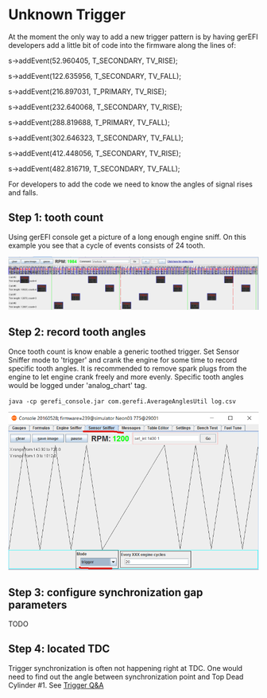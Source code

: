 # Unknown Trigger

At the moment the only way to add a new trigger pattern is by having gerEFI developers add a little bit of code into the firmware along the lines of:

s->addEvent(52.960405, T_SECONDARY, TV_RISE);

s->addEvent(122.635956, T_SECONDARY, TV_FALL);

s->addEvent(216.897031, T_PRIMARY, TV_RISE);

s->addEvent(232.640068, T_SECONDARY, TV_RISE);

s->addEvent(288.819688, T_PRIMARY, TV_FALL);

s->addEvent(302.646323, T_SECONDARY, TV_FALL);

s->addEvent(412.448056, T_SECONDARY, TV_RISE);

s->addEvent(482.816719, T_SECONDARY, TV_FALL);

For developers to add the code we need to know the angles of signal rises and falls.

## Step 1: tooth count

Using gerEFI console get a picture of a long enough engine sniff. On this example you see that a cycle of events consists of 24 tooth.

![Engine Sniffer](Images/Engine_sniffer.png)

## Step 2: record tooth angles

Once tooth count is know enable a generic toothed trigger. Set Sensor Sniffer mode to 'trigger' and crank the engine for some time to record specific tooth angles. It is recommended to remove spark plugs from the engine to let engine crank freely and more evenly. Specific tooth angles would be logged under 'analog_chart' tag.

`java -cp gerefi_console.jar com.gerefi.AverageAnglesUtil log.csv`

![Sensor Sniffer](Images/Sensor_sniffer_trigger.png)

## Step 3: configure synchronization gap parameters

TODO

## Step 4: located TDC

Trigger synchronization is often not happening right at TDC. One would need to find out the angle between synchronization point and Top Dead Cylinder #1.
See [Trigger Q&A](Trigger#q--a)

